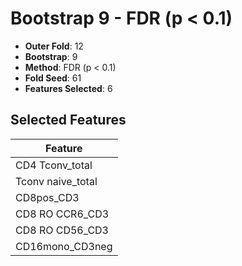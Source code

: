 # Bootstrap 9 - FDR (p < 0.1)

- **Outer Fold**: 12
- **Bootstrap**: 9
- **Method**: FDR (p < 0.1)
- **Fold Seed**: 61
- **Features Selected**: 6

## Selected Features

| Feature |
|---------|
| CD4 Tconv_total |
| Tconv naive_total |
| CD8pos_CD3 |
| CD8 RO CCR6_CD3 |
| CD8 RO CD56_CD3 |
| CD16mono_CD3neg |
